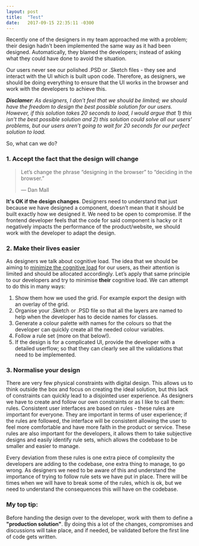 ```yaml
---
layout: post
title:  "Test"
date:   2017-09-15 22:35:11 -0300
---
```


Recently one of the designers in my team approached me with a problem; their design hadn't been implemented the same way as it had been designed. Automatically, they blamed the developers; instead of asking what they could have done to avoid the situation.

Our users never see our polished .PSD or .Sketch files - they see and interact with the UI which is built upon code. Therefore, as designers, we should be doing everything to ensure that the UI works in the browser and work with the developers to achieve this.

***Disclamer**: As designers, I don’t feel that we should be limited; we should have the freedom to design the best possible solution for our users.  However, if this solution takes 20 seconds to load, I would argue that 1) this isn't the best possible solution and 2) this solution could solve all our users’ problems, but our users aren’t going to wait for 20 seconds for our perfect solution to load.*

So, what can we do?

### 1. Accept the fact that the design will change
> Let’s change the phrase “designing in the browser” to “deciding in the browser.”
> 
> — Dan Mall

**It's OK if the design changes**. Designers need to understand that just because we have designed a component, doesn’t mean that it should be built exactly how we designed it. We need to be open to compromise. If the frontend developer feels that the code for said component is hacky or it negatively impacts the performance of the product/website, we should work with the developer to adapt the design.

### 2. Make their lives easier
As designers we talk about cognitive load. The idea that we should be aiming to [minimize the cognitive load](https://www.nngroup.com/articles/minimize-cognitive-load/) for our users, as their attention is limited and should be allocated accordingly. Let’s apply that same principle to our developers and try to minimise **their** cognitive load. We can attempt to do this in many ways:

1. Show them how we used the grid. For example export the design with an overlay of the grid.
2. Organise your .Sketch or .PSD file so that all the layers are named to help when the developer has to decide names for classes.
3. Generate a colour palette with names for the colours so that the developer can quickly create all the needed colour variables.
4. Follow a rule set (more on that below!).
5. If the design is for a complicated UI, provide the developer with a detailed userflow; so that they can clearly see all the validations that need to be implemented.

### 3. Normalise your design
There are very few physical constraints with digital design. This allows us to think outside the box and focus on creating the ideal solution, but this lack of constraints can quickly lead to a disjointed user experience. As designers we have to create and follow our own constraints or as I like to call them: rules. Consistent user interfaces are based on rules - these rules are important for everyone. They are important in terms of user experience; if the rules are followed, the interface will be consistent allowing the user to feel more comfortable and have more faith in the product or service. These rules are also important for the developers, it allows them to take subjective designs and easily identify rule sets, which allows the codebase to be smaller and easier to manage.

Every deviation from these rules is one extra piece of complexity the developers are adding to the codebase, one extra thing to manage, to go wrong. As designers we need to be aware of this and understand the importance of trying to follow rule sets we have put in place. There will be times when we will have to break some of the rules, which is ok, but we need to understand the consequences this will have on the codebase.


### My top tip:
Before handing the design over to the developer, work with them to define a **"production solution"**. By doing this a lot of the changes, compromises and discussions will take place, and if needed, be validated before the first line of code gets written.
